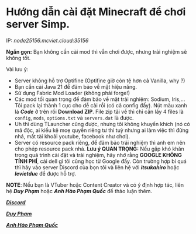 # Hướng dẫn cài đặt Minecraft để chơi server Simp.

IP: *node25156.mcviet.cloud:35156*

**Ngắn gọn:** Bạn không cần cài mod thì vẫn chơi được, nhưng trải nghiệm sẽ không tốt.

Vài lưu ý:
- Server không hỗ trợ Optifine (Optifine giờ còn tệ hơn cả Vanilla, why ?)
- Bạn cần cài Java 21 để đảm bảo về mặt hiệu năng.
- Sử dụng Fabric Mod Loader (không phải forge!)
- Các mod tối quan trọng để đảm bảo về mặt trải nghiệm: Sodium, Iris,... Tôi pack lại thành 1 cục cho dễ cài rồi (có cả config đấy). Nút màu xanh lá **_Code_** ở trên rồi **Download ZIP**. File zip tải về thì chỉ cần lấy 4 files là `config`, `mods`, `options.txt` và `servers.dat` là được.
- Uh thì dùng TLauncher cũng được, nhưng tôi không khuyến khích (nó có mã độc, ai kiểu kệ moẹ quyền riêng tư thì tuỳ nhưng ai làm việc thì đừng nhá, mất tài khoải youtube, facebook như chơi).
- Server có resource pack riêng, để đảm bảo trải nghiệm thì anh em nên cho phép resource pack nhá.
**Lưu ý QUAN TRỌNG:** Nếu gặp khó khăn trong quá trình cài đặt và trải nghiệm, hãy nhớ rằng **GOOGLE KHÔNG TÍNH PHÍ**, cái dell gì tôi cũng học từ Google đấy. Còn trường hợp bí quá thì hãy vào server Discord của bọn tôi và liên hệ với ***itsukahiro*** hoặc ***levietduc*** để được hỗ trợ.

**NOTE**: Nếu bạn là VTuber hoặc Content Creator và có ý định hợp tác, liên hệ ***Duy Phạm*** hoặc ***Anh Hào Phạm Quốc*** để thảo luận thêm.

***[Discord](https://discord.gg/JHEfTB39hy)***

***[Duy Phạm](facebook.com/duy.amongus)***

***[Anh Hào Phạm Quốc](facebook.com/anhhao.phamquoc)***
